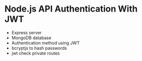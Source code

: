 # Node.js API Authentication With JWT 
- Express server
- MongoDB database
- Authentication method using JWT
- bcryptjs to hash passwords
- jwt check private routes
